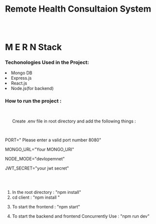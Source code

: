<h1>Remote Health Consultaion System</h1>
<br>
<br>
<h1>M E R N  Stack</h1>
<h3>Techonologies Used in the Project:</h3>
<li>Mongo DB</li>
<li>Express.js</li>
<li>React.js</li>
<li>Node.js(for backend)</li>



<h3> How to run the project :</h3>
<br>
<ol>Create .env file in root directory and add the following things :</ol>
<br>
<p>PORT=" Please enter a valid port number 8080"</p>
<p>MONGO_URL="Your MONGO_URI"</p>
<p>NODE_MODE="devlopemnet"</p>
<p>JWT_SECRET="your jwt secret"</p>
 <br>
 <br>
 <ol><li>In the root directory : "npm install" </li>
 <li>cd client  : "npm install "</li>
 <li><p> To start the frontend  : "npm start"</li>
 <li>To start the backend and frontend Concurrently Use : "npm run dev"</li></ol>

